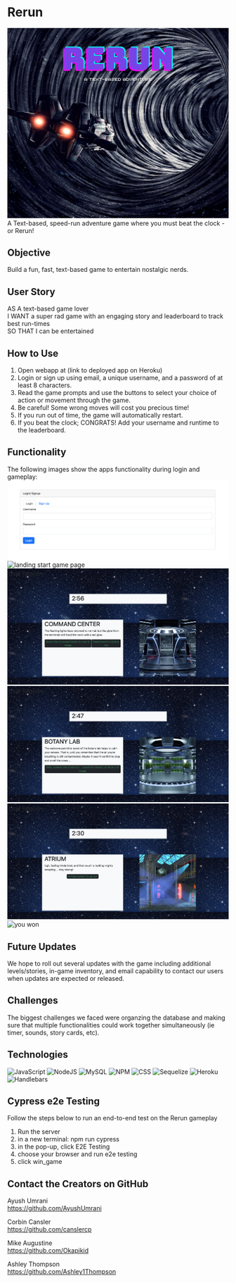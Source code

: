 # Rerun  
![rerun title](./public/images/title-page.png)
A Text-based, speed-run adventure game where you must beat the clock - or Rerun!  



## Objective  
Build a fun, fast, text-based game to entertain nostalgic nerds.  

## User Story
AS A text-based game lover  
I WANT a super rad game with an engaging story and leaderboard to track best run-times  
SO THAT I can be entertained  

## How to Use
1. Open webapp at (link to deployed app on Heroku)
2. Login or sign up using email, a unique username, and a password of at least 8 characters.  
3. Read the game prompts and use the buttons to select your choice of action or movement through the game.
4. Be careful! Some wrong moves will cost you precious time!
5. If you run out of time, the game will automatically restart.
6. If you beat the clock; CONGRATS! Add your username and runtime to the leaderboard.  

## Functionality
The following images show the apps functionality during login and gameplay:  
![landing login page](./assets/images/login.png)  
![landing start game page](./assets/images/startpage.png)  
![game play 1](./assets/images/command-game-play.png)
![game play 2](./assets/images/botany-game-play.png)
![game play 3](./assets/images/atrium-game-play.png)
![you won](./assets/images/won-page.png)  

## Future Updates
We hope to roll out several updates with the game including additional levels/stories, in-game inventory, and email capability to contact our users when updates are expected or released.

## Challenges

The biggest challenges we faced were organzing the database and making sure that multiple functionalities could work together simultaneously (ie timer, sounds, story cards, etc).


## Technologies  
![JavaScript](https://img.shields.io/badge/javascript-%23323330.svg?style=for-the-badge&logo=javascript&logoColor=%23F7DF1E&style=plastic) ![NodeJS](https://img.shields.io/badge/node.js-6DA55F?style=for-the-badge&logo=node.js&logoColor=white&style=plastic) ![MySQL](https://img.shields.io/badge/mysql-%2300f.svg?style=for-the-badge&logo=mysql&logoColor=white&style=plastic) ![NPM](https://img.shields.io/badge/NPM-%23000000.svg?style=for-the-badge&logo=npm&logoColor=white&style=plastic) ![CSS]( https://img.shields.io/badge/CSS3-1572B6?style=for-the-badge&logo=css3&logoColor=white&style=plastic) ![Sequelize](https://img.shields.io/badge/Sequelize-52B0E7?style=for-the-badge&logo=Sequelize&logoColor=white&style=plastic) ![Heroku](https://img.shields.io/badge/Heroku-430098?style=for-the-badge&logo=heroku&logoColor=white&style=plastic) ![Handlebars](https://img.shields.io/badge/Handlebars.js-f0772b?style=for-the-badge&logo=handlebarsdotjs&logoColor=black&style=plastic) 

## Cypress e2e Testing
Follow the steps below to run an end-to-end test on the Rerun gameplay
1. Run the server
2. in a new terminal: npm run cypress
3. in the pop-up, click E2E Testing
4. choose your browser and run e2e testing
5. click win_game

## Contact the Creators on GitHub 

Ayush Umrani  
https://github.com/AyushUmrani  

Corbin Cansler  
https://github.com/canslercp  

Mike Augustine  
https://github.com/Okapikid  

Ashley Thompson  
https://github.com/Ashley1Thompson

